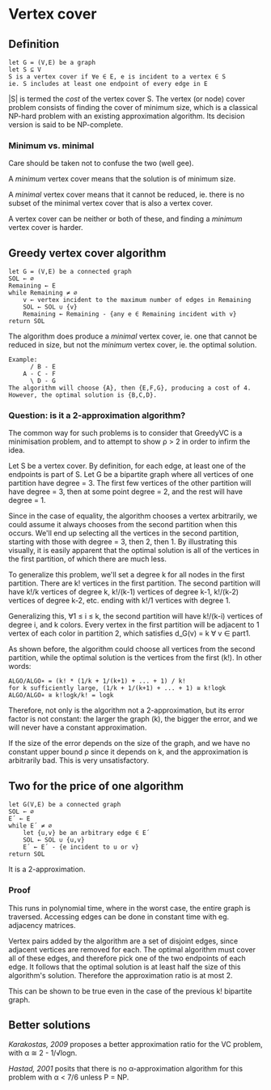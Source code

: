 # Vertex cover

## Definition

	let G = (V,E) be a graph
	let S ⊆ V
	S is a vertex cover if ∀e ∈ E, e is incident to a vertex ∈ S
	ie. S includes at least one endpoint of every edge in E

|S| is termed the _cost_ of the vertex cover S.
The vertex (or node) cover problem consists of finding the cover of minimum size,
which is a classical NP-hard problem with an existing approximation algorithm.
Its decision version is said to be NP-complete.


### Minimum vs. minimal

Care should be taken not to confuse the two (well gee).

A _minimum_ vertex cover means that the solution is of minimum size.

A _minimal_ vertex cover means that it cannot be reduced,
ie. there is no subset of the minimal vertex cover that is also a vertex cover.

A vertex cover can be neither or both of these,
and finding a _minimum_ vertex cover is harder.


## Greedy vertex cover algorithm

	let G = (V,E) be a connected graph
	SOL ← ∅
	Remaining ← E
	while Remaining ≠ ∅
		v ← vertex incident to the maximum number of edges in Remaining
		SOL ← SOL ∪ {v}
		Remaining ← Remaining - {any e ∈ Remaining incident with v}
	return SOL

The algorithm does produce a _minimal_ vertex cover,
ie. one that cannot be reduced in size,
but not the _minimum_ vertex cover,
ie. the optimal solution.

	Example:
		  / B - E
		A - C - F
		  \ D - G
	The algorithm will choose {A}, then {E,F,G}, producing a cost of 4.
	However, the optimal solution is {B,C,D}.


### Question: is it a 2-approximation algorithm?

The common way for such problems is to consider that GreedyVC is a minimisation problem,
and to attempt to show ρ > 2 in order to infirm the idea.

Let S be a vertex cover.
By definition, for each edge, at least one of the endpoints is part of S.
Let G be a bipartite graph where all vertices of one partition have degree = 3.
The first few vertices of the other partition will have degree = 3,
then at some point degree = 2, and the rest will have degree = 1.

Since in the case of equality, the algorithm chooses a vertex arbitrarily,
we could assume it always chooses from the second partition when this occurs.
We'll end up selecting all the vertices in the second partition,
starting with those with degree = 3, then 2, then 1.
By illustrating this visually, it is easily apparent that the optimal solution
is all of the vertices in the first partition, of which there are much less.

To generalize this problem, we'll set a degree k for all nodes in the first partition.
There are k! vertices in the first partition.
The second partition will have k!/k vertices of degree k,
k!/(k-1) vertices of degree k-1, k!/(k-2) vertices of degree k-2,
etc. ending with k!/1 vertices with degree 1.

Generalizing this, ∀1 ≤ i ≤ k, the second partition will have k!/(k-i) vertices of degree i,
and k colors.
Every vertex in the first partition will be adjacent to 1 vertex of each color in partition 2,
which satisfies d_G(v) = k ∀ v ∈ part1.

As shown before, the algorithm could choose all vertices from the second partition,
while the optimal solution is the vertices from the first (k!).
In other words:

	ALGO/ALGO∗ = (k! * (1/k + 1/(k+1) + ... + 1) / k!
	for k sufficiently large, (1/k + 1/(k+1) + ... + 1) ≅ k!logk
	ALGO/ALGO∗ ≅ k!logk/k! = logk

Therefore, not only is the algorithm not a 2-approximation,
but its error factor is not constant:
the larger the graph (k), the bigger the error,
and we will never have a constant approximation.

If the size of the error depends on the size of the graph,
and we have no constant upper bound ρ since it depends on k,
and the approximation is arbitrarily bad.
This is very unsatisfactory.


## Two for the price of one algorithm

	let G(V,E) be a connected graph
	SOL ← ∅
	E´ ← E
	while E´ ≠ ∅
		let {u,v} be an arbitrary edge ∈ E´
		SOL ← SOL ∪ {u,v}
		E´ ← E´ - {e incident to u or v}
	return SOL

It is a 2-approximation.


### Proof

This runs in polynomial time,
where in the worst case, the entire graph is traversed.
Accessing edges can be done in constant time with eg. adjacency matrices.

Vertex pairs added by the algorithm are a set of disjoint edges,
since adjacent vertices are removed for each.
The optimal algorithm must cover all of these edges,
and therefore pick one of the two endpoints of each edge.
It follows that the optimal solution
is at least half the size of this algorithm's solution.
Therefore the approximation ratio is at most 2.

This can be shown to be true even in the case
of the previous k! bipartite graph.


## Better solutions

_Karakostas, 2009_ proposes a better approximation ratio for the VC problem,
with α ≅ 2 - 1/√logn.

_Hastad, 2001_ posits that
there is no α-approximation algorithm for this problem
with α < 7/6
unless P = NP.
